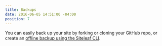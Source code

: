 ```yaml
---
title: Backups
date: 2016-06-05 14:51:00 -04:00
position: 7
---
```


You can easily back up your site by forking or cloning your GitHub repo, or create an [offline backup using the Siteleaf CLI](/themes/cli/#backing-up-your-site).